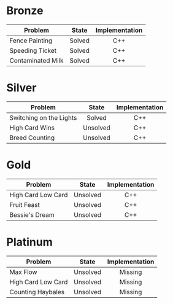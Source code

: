 # Bronze
| Problem        | State           | Implementation  |
| ------------- |:---------------:| :--------------:|
| Fence Painting | Solved          | C++            |
| Speeding Ticket | Solved          | C++            |
| Contaminated Milk | Solved          | C++            |
# Silver
| Problem        | State           | Implementation  |
| ------------- |:---------------:| :--------------:|
| Switching on the Lights | Solved          | C++            |
| High Card Wins | Unsolved          | C++            |
| Breed Counting | Unsolved          | C++            |
# Gold
| Problem        | State           | Implementation  |
| ------------- |:---------------:| :--------------:|
| High Card Low Card | Unsolved          | C++            |
| Fruit Feast | Unsolved          | C++            |
| Bessie's Dream | Unsolved          | C++            |
# Platinum
| Problem        | State           | Implementation  |
| ------------- |:---------------:| :--------------:|
| Max Flow | Unsolved          | Missing            |
| High Card Low Card | Unsolved          | Missing            |
| Counting Haybales | Unsolved          | Missing            |
